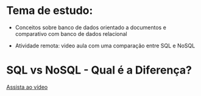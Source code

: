 # Tema de estudo:

* Conceitos sobre banco de dados orientado a documentos e comparativo com banco de dados relacional

* Atividade remota: video aula com uma comparação entre SQL e NoSQL

# SQL vs NoSQL - Qual é a Diferença?

[Assista ao vídeo](https://youtu.be/gFwIbxxys5I)